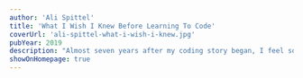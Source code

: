 ```yaml
---
author: 'Ali Spittel'
title: 'What I Wish I Knew Before Learning To Code'
coverUrl: 'ali-spittel-what-i-wish-i-knew.jpg'
pubYear: 2019
description: "Almost seven years after my coding story began, I feel so lucky that I've had the opportunity to teach a lot of other people to code. I want to share what I've learned from that with you."
showOnHomepage: true
---
```

